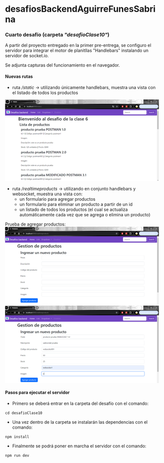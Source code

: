 # desafiosBackendAguirreFunesSabrina

### Cuarto desafío (carpeta _"desafioClase10"_)

A partir del proyecto entregado en la primer pre-entrega, se configuro el servidor para integrar el motor de planitllas "Handlebars" instalando un servidor de socket.io.

Se adjunta capturas del funcionamiento en el navegador.

#### Nuevas rutas

- ruta _/static_ -> utilizando únicamente handlebars, muestra una vista con el listado de todos los productos

![alt text](./src/public/img/image.png)

- ruta _/realtimeproducts_ -> utilizando en conjunto handlebars y websocket, muestra una vista con:
  - un formulario para agregar productos
  - un formulario para eliminar un producto a partir de un id
  - un listado de todos los productos (el cual se actualiza automáticamente cada vez que se agrega o elimina un producto)

Prueba de agregar productos:
![alt text](./src/public/img/image-1.png)
![alt text](./src/public/img/image-2.png)

#### Pasos para ejecutar el servidor

- Primero se deberá entrar en la carpeta del desafío con el comando:

```
cd desafioClase10
```

- Una vez dentro de la carpeta se instalarán las dependencias con el comando:

```
npm install
```

- Finalmente se podrá poner en marcha el servidor con el comando:

```
npm run dev
```
